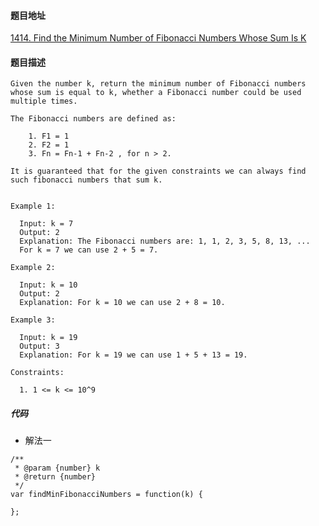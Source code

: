 #### 题目地址
[1414. Find the Minimum Number of Fibonacci Numbers Whose Sum Is K](https://leetcode.com/problems/find-the-minimum-number-of-fibonacci-numbers-whose-sum-is-k/)
#### 题目描述
```
Given the number k, return the minimum number of Fibonacci numbers whose sum is equal to k, whether a Fibonacci number could be used multiple times.

The Fibonacci numbers are defined as:

    1. F1 = 1
    2. F2 = 1
    3. Fn = Fn-1 + Fn-2 , for n > 2. 

It is guaranteed that for the given constraints we can always find such fibonacci numbers that sum k.
 

Example 1:

  Input: k = 7
  Output: 2 
  Explanation: The Fibonacci numbers are: 1, 1, 2, 3, 5, 8, 13, ... 
  For k = 7 we can use 2 + 5 = 7.

Example 2:

  Input: k = 10
  Output: 2 
  Explanation: For k = 10 we can use 2 + 8 = 10.

Example 3:

  Input: k = 19
  Output: 3 
  Explanation: For k = 19 we can use 1 + 5 + 13 = 19.

Constraints:

  1. 1 <= k <= 10^9
```

##### 代码

- 解法一
```
/**
 * @param {number} k
 * @return {number}
 */
var findMinFibonacciNumbers = function(k) {
    
};
```
